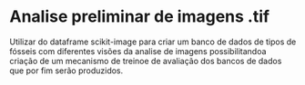 # Analise preliminar de imagens .tif
Utilizar do dataframe scikit-image para criar um banco de dados de tipos de fósseis com diferentes visões da analise de imagens
possibilitandoa criação de um mecanismo de treinoe de avaliação dos bancos de dados que por fim serão produzidos.
